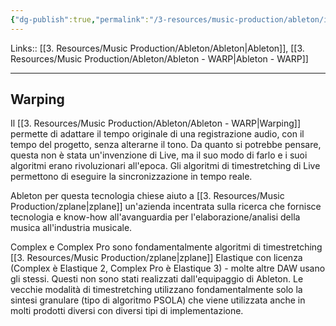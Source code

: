 ```yaml
---
{"dg-publish":true,"permalink":"/3-resources/music-production/ableton/il-warping-nelle-prime-versioni-di-ableton/"}
---
```


Links:: [[3. Resources/Music Production/Ableton/Ableton\|Ableton]], [[3. Resources/Music Production/Ableton/Ableton - WARP\|Ableton - WARP]]

---
## Warping

Il [[3. Resources/Music Production/Ableton/Ableton - WARP\|Warping]] permette di adattare il tempo originale di una registrazione audio, con il tempo del progetto, senza alterarne il tono. 
Da quanto si potrebbe pensare, questa non è stata un'invenzione di Live, ma il suo modo di farlo e i suoi algoritmi erano rivoluzionari all'epoca. 
Gli algoritmi di timestretching di Live permettono di eseguire la sincronizzazione in tempo reale. 

Ableton per questa tecnologia chiese aiuto a [[3. Resources/Music Production/zplane\|zplane]] un'azienda incentrata sulla ricerca che fornisce tecnologia e know-how all'avanguardia per l'elaborazione/analisi della musica all'industria musicale.

Complex e Complex Pro sono fondamentalmente algoritmi di timestretching [[3. Resources/Music Production/zplane\|zplane]] Elastique con licenza (Complex è Elastique 2, Complex Pro è Elastique 3) - molte altre DAW usano gli stessi. Questi non sono stati realizzati dall'equipaggio di Ableton. Le vecchie modalità di timestretching utilizzano fondamentalmente solo la sintesi granulare (tipo di algoritmo PSOLA) che viene utilizzata anche in molti prodotti diversi con diversi tipi di implementazione.
